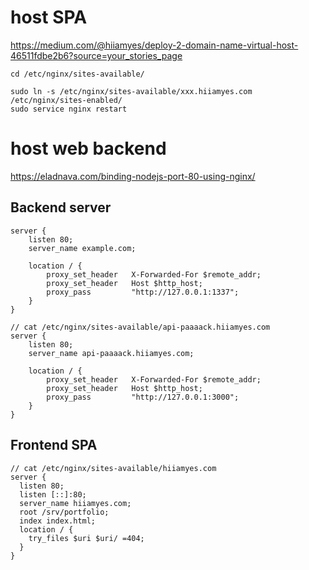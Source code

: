 # host SPA

https://medium.com/@hiiamyes/deploy-2-domain-name-virtual-host-46511fdbe2b6?source=your_stories_page

```
cd /etc/nginx/sites-available/

sudo ln -s /etc/nginx/sites-available/xxx.hiiamyes.com /etc/nginx/sites-enabled/
sudo service nginx restart
```

# host web backend
https://eladnava.com/binding-nodejs-port-80-using-nginx/

## Backend server

```
server {
    listen 80;
    server_name example.com;

    location / {
        proxy_set_header   X-Forwarded-For $remote_addr;
        proxy_set_header   Host $http_host;
        proxy_pass         "http://127.0.0.1:1337";
    }
}

// cat /etc/nginx/sites-available/api-paaaack.hiiamyes.com
server {
    listen 80;
    server_name api-paaaack.hiiamyes.com;

    location / {
        proxy_set_header   X-Forwarded-For $remote_addr;
        proxy_set_header   Host $http_host;
        proxy_pass         "http://127.0.0.1:3000";
    }
}
```

## Frontend SPA

```
// cat /etc/nginx/sites-available/hiiamyes.com 
server {
  listen 80;
  listen [::]:80;
  server_name hiiamyes.com;
  root /srv/portfolio;
  index index.html;
  location / {
    try_files $uri $uri/ =404;
  }
}
